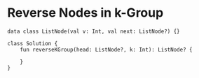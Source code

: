 

# Reverse Nodes in k-Group

    data class ListNode(val v: Int, val next: ListNode?) {}

    class Solution {
        fun reverseKGroup(head: ListNode?, k: Int): ListNode? {
            
        }
    }